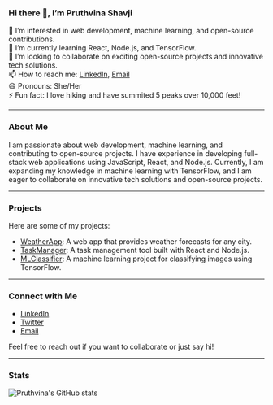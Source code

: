 ### Hi there 👋, I’m Pruthvina Shavji

👀 I’m interested in web development, machine learning, and open-source contributions.  
🌱 I’m currently learning React, Node.js, and TensorFlow.  
💞️ I’m looking to collaborate on exciting open-source projects and innovative tech solutions.  
📫 How to reach me: [LinkedIn](https://www.linkedin.com/in/pruthvina-shavji), [Email](mailto:pruthvina@example.com)  
😄 Pronouns: She/Her  
⚡ Fun fact: I love hiking and have summited 5 peaks over 10,000 feet!

---

### About Me

I am passionate about web development, machine learning, and contributing to open-source projects. I have experience in developing full-stack web applications using JavaScript, React, and Node.js. Currently, I am expanding my knowledge in machine learning with TensorFlow, and I am eager to collaborate on innovative tech solutions and open-source projects.

---

### Projects

Here are some of my projects:

- [WeatherApp](https://github.com/PruthvinaShavji/WeatherApp): A web app that provides weather forecasts for any city.
- [TaskManager](https://github.com/PruthvinaShavji/TaskManager): A task management tool built with React and Node.js.
- [MLClassifier](https://github.com/PruthvinaShavji/MLClassifier): A machine learning project for classifying images using TensorFlow.

---

### Connect with Me

- [LinkedIn](https://www.linkedin.com/in/pruthvina-shavji)
- [Twitter](https://twitter.com/pruthvina)
- [Email](mailto:pruthvina@example.com)

Feel free to reach out if you want to collaborate or just say hi!

---

### Stats

![Pruthvina's GitHub stats](https://github-readme-stats.vercel.app/api?username=PruthvinaShavji&show_icons=true&theme=radical)
